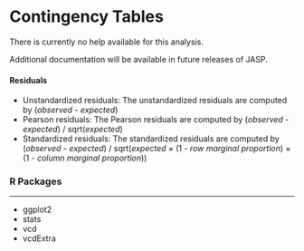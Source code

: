 Contingency Tables
==========================

There is currently no help available for this analysis.

Additional documentation will be available in future releases of JASP.

#### Residuals
- Unstandardized residuals: The unstandardized residuals are computed by (*observed* - *expected*)
- Pearson residuals: The Pearson residuals are computed by (*observed* - *expected*) / sqrt(*expected*)
- Standardized residuals: The standardized residuals are computed by (*observed* - *expected*) / sqrt(*expected* × (1 - *row marginal proportion*) × (1 - *column marginal proportion*))

### R Packages
---
- ggplot2
- stats
- vcd
- vcdExtra
